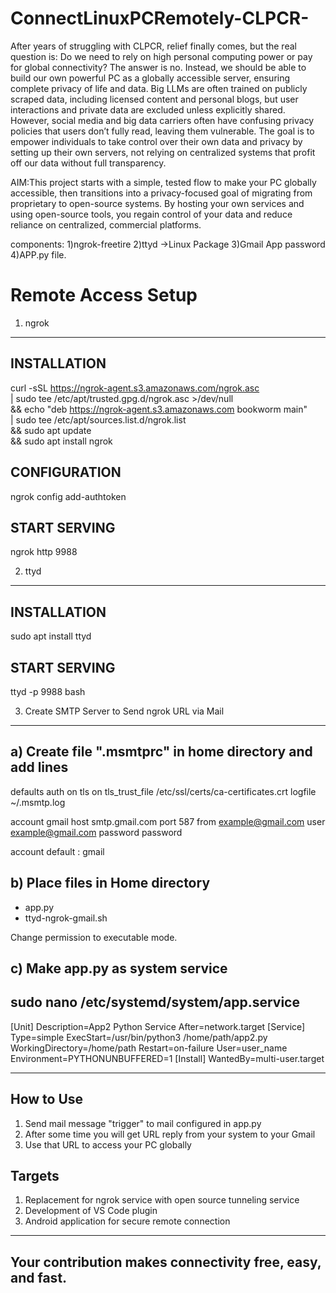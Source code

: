 # ConnectLinuxPCRemotely-CLPCR-
After years of struggling with CLPCR, relief finally comes, but the real question is: Do we need to rely on high personal computing power or pay for global connectivity? The answer is no. Instead, we should be able to build our own powerful PC as a globally accessible server, ensuring complete privacy of life and data. Big LLMs are often trained on publicly scraped data, including licensed content and personal blogs, but user interactions and private data are excluded unless explicitly shared. However, social media and big data carriers often have confusing privacy policies that users don’t fully read, leaving them vulnerable. The goal is to empower individuals to take control over their own data and privacy by setting up their own servers, not relying on centralized systems that profit off our data without full transparency. 


AIM:This project starts with a simple, tested flow to make your PC globally accessible, then transitions into a privacy-focused goal of migrating from proprietary to open-source systems. By hosting your own services and using open-source tools, you regain control of your data and reduce reliance on centralized, commercial platforms.




components:
1)ngrok-freetire
2)ttyd ->Linux Package
3)Gmail App password
4)APP.py file.

Remote Access Setup
===================

1) ngrok
--------

INSTALLATION
------------
curl -sSL https://ngrok-agent.s3.amazonaws.com/ngrok.asc \
  | sudo tee /etc/apt/trusted.gpg.d/ngrok.asc >/dev/null \
  && echo "deb https://ngrok-agent.s3.amazonaws.com bookworm main" \
  | sudo tee /etc/apt/sources.list.d/ngrok.list \
  && sudo apt update \
  && sudo apt install ngrok

CONFIGURATION
-------------
ngrok config add-authtoken <token-id>

START SERVING
-------------
ngrok http 9988


2) ttyd
-------

INSTALLATION
------------
sudo apt install ttyd

START SERVING
-------------
ttyd -p 9988 bash


3) Create SMTP Server to Send ngrok URL via Mail
------------------------------------------------

a) Create file ".msmtprc" in home directory and add lines
---------------------------------------------------------
defaults
auth           on
tls            on
tls_trust_file /etc/ssl/certs/ca-certificates.crt
logfile        ~/.msmtp.log

account        gmail
host           smtp.gmail.com
port           587
from           example@gmail.com
user           example@gmail.com
password       password

account default : gmail

b) Place files in Home directory
--------------------------------
- app.py
- ttyd-ngrok-gmail.sh

Change permission to executable mode.

c) Make app.py as system service
--------------------------------
sudo nano /etc/systemd/system/app.service
--------
[Unit]
Description=App2 Python Service
After=network.target
[Service]
Type=simple
ExecStart=/usr/bin/python3 /home/path/app2.py
WorkingDirectory=/home/path
Restart=on-failure
User=user_name
Environment=PYTHONUNBUFFERED=1
[Install]
WantedBy=multi-user.target

--------

How to Use
----------
1) Send mail message "trigger" to mail configured in app.py
2) After some time you will get URL reply from your system to your Gmail
3) Use that URL to access your PC globally


Targets
-------
1) Replacement for ngrok service with open source tunneling service
2) Development of VS Code plugin
3) Android application for secure remote connection


--------------------------------------------------------------
Your contribution makes connectivity free, easy, and fast.
--------------------------------------------------------------




